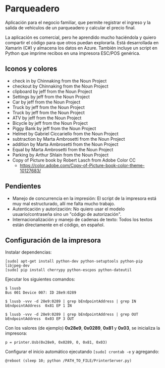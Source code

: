 # Parqueadero

Aplicación para el negocio familiar, que permite registrar el ingreso y la salida de vehículos de un parqueadero y calcular el precio final.

La aplicación es comercial, pero he aprendido mucho haciéndola y quiero compartir el código para que otros puedan explorarla. Está desarrollada en Xamarin (C#) y almacena los datos en Azure. También incluye un script en Python que imprime recibos en una impresora ESC/POS genérica.

## Iconos y colores

* check in by Chinnaking from the Noun Project
* checkout by Chinnaking from the Noun Project
* clipboard by jeff from the Noun Project
* Settings by jeff from the Noun Project
* Car by jeff from the Noun Project
* Truck by jeff from the Noun Project
* Truck by jeff from the Noun Project
* ATV by jeff from the Noun Project
* Bicycle by jeff from the Noun Project
* Piggy Bank by jeff from the Noun Project
* Helmet by Gabriel Ciccariello from the Noun Project
* subtraction by Marta Ambrosetti from the Noun Project
* addition by Marta Ambrosetti from the Noun Project
* Equal by Marta Ambrosetti from the Noun Project
* Parking by Arthur Shlain from the Noun Project
* Copy of Picture book by Robert Lasch from Adobe Color CC
    * https://color.adobe.com/Copy-of-Picture-book-color-theme-10127683/

## Pendientes

* Manejo de concurrencia en la impresión: El script de la impresora está muy mal estructurado, allí me falta mucho trabajo.
* Autenticación y autorización: No quiero usar el modelo usuario/contraseña sino un "código de autorización".
* Internacionalización y manejo de cadenas de texto: Todos los textos están directamente en el código, en español.

## Configuración de la impresora

Instalar dependencias:

```
[sudo] apt-get install python-dev python-setuptools python-pip libjpeg-dev
[sudo] pip install cherrypy python-escpos python-dateutil
```

Ejecutar los siguientes comandos:

```
$ lsusb
Bus 001 Device 007: ID 28e9:0289

$ lsusb -vvv -d 28e9:0289 | grep bEndpointAddress | grep IN
bEndpointAddress  0x81 EP 1 IN

$ lsusb -vvv -d 28e9:0289 | grep bEndpointAddress | grep OUT
bEndpointAddress  0x03 EP 3 OUT
```

Con los valores (de ejemplo) **0x28e9**, **0x0289**, **0x81** y **0x03**, se inicializa la impresora:

```
p = printer.Usb(0x28e9, 0x0289, 0, 0x81, 0x03)
```

Configurar el inicio automático ejecutando ```[sudo] crontab -e``` y agregando:

```
@reboot (sleep 10; python /PATH_TO_FILE/PrinterServer.py)
```